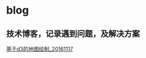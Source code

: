 # blog

## 技术博客，记录遇到问题，及解决方案

[基于d3的地图绘制_20161117](https://github.com/devil5263/blog/article/drawd3map20161117)
